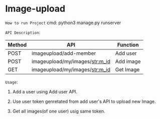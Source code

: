 # Image-upload

`How to run Project`
cmd: python3 manage.py runserver

`API Description`:

| Method        | API                                  | Function    |
| ------------- | -------------------------------------| ----------- |
| POST          | imageupload/add-member               | Add user    |
| POST          | imageupload/my/images/<str:m_id>     | Add image   |
| GET           | imageupload/my/images/<str:m_id>     | Get Image   |


`Usage`:

1. Add a user using Add user API.

2. Use user token genretated from add user's API to upload new Image.

3. Get all images(of one user) usig same token.
